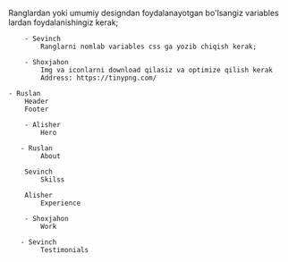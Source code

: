 Ranglardan yoki umumiy designdan foydalanayotgan bo'lsangiz variables lardan foydalanishingiz kerak;

```
    - Sevinch
        Ranglarni nomlab variables css ga yozib chiqish kerak;
```  

```
    - Shoxjahon 
        Img va iconlarni download qilasiz va optimize qilish kerak
        Address: https://tinypng.com/
```
```
- Ruslan
    Header
    Footer
```

```
    - Alisher
        Hero
```

``` 
   - Ruslan 
        About
```

``` 
    Sevinch 
        Skilss 
```

``` 
    Alisher
        Experience
```
```
    - Shoxjahon 
        Work
```

``` 
   - Sevinch 
        Testimonials
```



